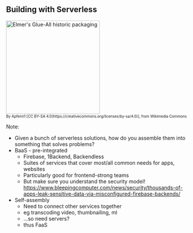 ## Building with Serverless

<div class="fragment">
<a title="By Apfenn1 [CC BY-SA 4.0
 (https://creativecommons.org/licenses/by-sa/4.0
)], from Wikimedia Commons" href="https://commons.wikimedia.org/wiki/File:Elmer%27s_Glue-All_historic_packaging.JPG"><img width="256" alt="Elmer&#039;s Glue-All historic packaging" src="https://upload.wikimedia.org/wikipedia/commons/thumb/9/92/Elmer%27s_Glue-All_historic_packaging.JPG/256px-Elmer%27s_Glue-All_historic_packaging.JPG"></a>
<div><font size="1">By Apfenn1 [CC BY-SA 4.0(https://creativecommons.org/licenses/by-sa/4.0)], from Wikimedia Commons</font></div>
</div>

Note:
 - Given a bunch of serverless solutions, how do you assemble them into something that solves problems?
 - BaaS - pre-integrated
   - Firebase, 1Backend, Backendless
   - Suites of services that cover most/all common needs for apps, websites
   - Particularly good for frontend-strong teams
   - But make sure you understand the security model! https://www.bleepingcomputer.com/news/security/thousands-of-apps-leak-sensitive-data-via-misconfigured-firebase-backends/
 - Self-assembly
   - Need to connect other services together
   - eg transcoding video, thumbnailing, ml
   - ...so need servers?
   - thus FaaS
